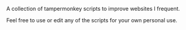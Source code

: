A collection of tampermonkey scripts to improve websites I frequent.

Feel free to use or edit any of the scripts for your own personal use.
